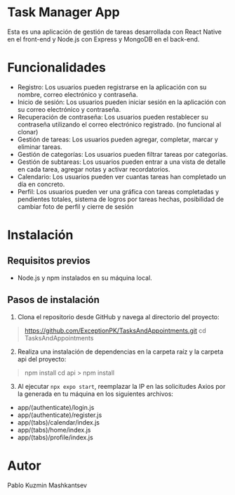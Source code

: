 # Task Manager App
Esta es una aplicación de gestión de tareas desarrollada con React Native en el front-end y Node.js con Express y MongoDB en el back-end.

# Funcionalidades
- Registro: Los usuarios pueden registrarse en la aplicación con su nombre, correo electrónico y contraseña.
- Inicio de sesión: Los usuarios pueden iniciar sesión en la aplicación con su correo electrónico y contraseña.
- Recuperación de contraseña: Los usuarios pueden restablecer su contraseña utilizando el correo electrónico registrado. (no funcional al clonar)
- Gestión de tareas: Los usuarios pueden agregar, completar, marcar y eliminar tareas.
- Gestión de categorías: Los usuarios pueden filtrar tareas por categorías.
- Gestión de subtareas: Los usuarios pueden entrar a una vista de detalle en cada tarea, agregar notas y activar recordatorios.
- Calendario: Los usuarios pueden ver cuantas tareas han completado un día en concreto.
- Perfil: Los usuarios pueden ver una gráfica con tareas completadas y pendientes totales, sistema de logros por tareas hechas, posibilidad de cambiar foto de perfil y cierre de sesión

# Instalación
## Requisitos previos
- Node.js y npm instalados en su máquina local.

## Pasos de instalación
1. Clona el repositorio desde GitHub y navega al directorio del proyecto:
> https://github.com/ExceptionPK/TasksAndAppointments.git
> cd TasksAndAppointments

2. Realiza una instalación de dependencias en la carpeta raíz y la carpeta api del proyecto:
> npm install
> cd api > npm install

3. Al ejecutar `npx expo start`, reemplazar la IP en las solicitudes Axios por la generada en tu máquina en los siguientes archivos:
- app/(authenticate)/login.js
- app/(authenticate)/register.js
- app/(tabs)/calendar/index.js
- app/(tabs)/home/index.js
- app/(tabs)/profile/index.js


# Autor
Pablo Kuzmin Mashkantsev
